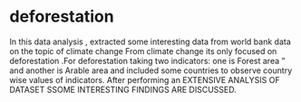 # deforestation
In this data analysis , extracted some interesting data from world bank data on the topic of climate change From climate change its only focused on deforestation .For deforestation taking two indicators: one is Forest area ” and another is Arable area and included some countries to observe country wise values of indicators. After performing an EXTENSIVE ANALYSIS OF DATASET SSOME INTERESTING FINDINGS ARE DISCUSSED.
